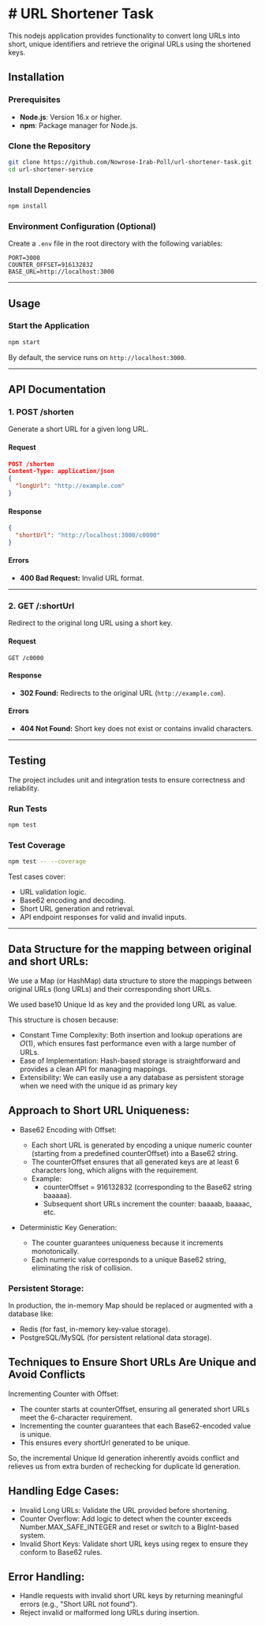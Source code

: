 # # URL Shortener Task

This nodejs application provides functionality to convert long URLs into short, unique identifiers and retrieve the original URLs using the shortened keys.

## Installation

### Prerequisites

- **Node.js**: Version 16.x or higher.
- **npm**: Package manager for Node.js.

### Clone the Repository
```bash
git clone https://github.com/Nowrose-Irab-Poll/url-shortener-task.git
cd url-shortener-service
```

### Install Dependencies
```bash
npm install
```

### Environment Configuration (Optional)

Create a `.env` file in the root directory with the following variables:

```env
PORT=3000
COUNTER_OFFSET=916132832
BASE_URL=http://localhost:3000
```

---

## Usage

### Start the Application
```bash
npm start
```

By default, the service runs on `http://localhost:3000`.

---

## API Documentation

### 1. **POST /shorten**

Generate a short URL for a given long URL.

#### Request
```json
POST /shorten
Content-Type: application/json
{
  "longUrl": "http://example.com"
}
```

#### Response
```json
{
  "shortUrl": "http://localhost:3000/c0000"
}
```

#### Errors
- **400 Bad Request:** Invalid URL format.

---

### 2. **GET /:shortUrl**

Redirect to the original long URL using a short key.

#### Request
```
GET /c0000
```

#### Response
- **302 Found:** Redirects to the original URL (`http://example.com`).

#### Errors
- **404 Not Found:** Short key does not exist or contains invalid characters.

---

## Testing

The project includes unit and integration tests to ensure correctness and reliability.

### Run Tests
```bash
npm test
```

### Test Coverage
```bash
npm test -- --coverage
```

Test cases cover:
- URL validation logic.
- Base62 encoding and decoding.
- Short URL generation and retrieval.
- API endpoint responses for valid and invalid inputs.

---


## Data Structure for the mapping between original and short URLs:
We use a Map (or HashMap) data structure to store the mappings between original URLs (long URLs) and their corresponding short URLs.

We used base10 Unique Id as key and the provided long URL as value.  

This structure is chosen because:
- Constant Time Complexity: Both insertion and lookup operations are 𝑂(1), which ensures fast performance even with a large number of URLs.
- Ease of Implementation: Hash-based storage is straightforward and provides a clean API for managing mappings.
- Extensibility: We can easily use a any database as persistent storage when we need with the unique id as primary key

## Approach to Short URL Uniqueness:
- Base62 Encoding with Offset:

  - Each short URL is generated by encoding a unique numeric counter (starting from a predefined counterOffset) into a Base62 string.
  - The counterOffset ensures that all generated keys are at least 6 characters long, which aligns with the requirement.
  - Example:
    - counterOffset = 916132832 (corresponding to the Base62 string baaaaa).
    - Subsequent short URLs increment the counter: baaaab, baaaac, etc.

- Deterministic Key Generation:

  - The counter guarantees uniqueness because it increments monotonically.
  - Each numeric value corresponds to a unique Base62 string, eliminating the risk of collision.

### Persistent Storage:
In production, the in-memory Map should be replaced or augmented with a database like:

- Redis (for fast, in-memory key-value storage).
- PostgreSQL/MySQL (for persistent relational data storage).
 

## Techniques to Ensure Short URLs Are Unique and Avoid Conflicts
Incrementing Counter with Offset:

- The counter starts at counterOffset, ensuring all generated short URLs meet the 6-character requirement.
- Incrementing the counter guarantees that each Base62-encoded value is unique.
- This ensures every shortUrl generated to be unique.

So, the incremental Unique Id generation inherently avoids conflict and relieves us from extra burden of rechecking for duplicate Id generation.

## Handling Edge Cases:

- Invalid Long URLs: Validate the URL provided before shortening. 
- Counter Overflow: Add logic to detect when the counter exceeds Number.MAX_SAFE_INTEGER and reset or switch to a BigInt-based system.
- Invalid Short Keys: Validate short URL keys using regex to ensure they conform to Base62 rules.

## Error Handling:

- Handle requests with invalid short URL keys by returning meaningful errors (e.g., "Short URL not found").
- Reject invalid or malformed long URLs during insertion.